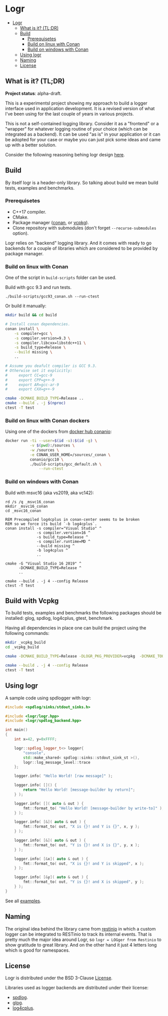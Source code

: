 # Logr

* [Logr](#logr)
  * [What is it? (TL;DR)](#what-is-it-tldr)
  * [Build](#build)
     * [Prerequisetes](#prerequisetes)
     * [Build on linux with Conan](#build-on-linux-with-conan)
     * [Build on windows with Conan](#build-on-windows-with-conan)
  * [Using logr](#using-logr)
  * [Naming](#naming)
  * [License](#license)

## What is it? (TL;DR)

**Project status**: alpha-draft.

This is a experimentsl project showing my approach to build a logger interface used in application development. It is a revised version of what I've been using for the last couple of years in various projects.

This is not a self-contained logging library. Consider it as a "frontend" or a "wrapper" for whatever logging routine of your choice (which can be integrated as a backend). It can be used "as is" in your application or it can be adopted for your case or maybe you can just pick some ideas and came up with a better solution.

Consider the following reasoning behing logr design [here](./design/on-logr-design.md).

## Build

By itself logr is a header-only library. So talking about build we mean build tests, examples and benchmarks.

### Prerequisetes

* C++17 compiler.
* CMake.
* Package manager ([conan](https://conan.io/), or [vcpkg](https://github.com/microsoft/vcpkg)).
* Clone repository with submodules (don't forget `--recurse-submodules` option).

Logr relies on "backend" logging library. And it comes with ready to go backends for a couple of libraries which are considered to be provided by package manager.

### Build on linux with Conan

One of the script in `build-scripts` folder can be used.

Build with gcc 9.3 and run tests.

```
./build-scripts/gcc93_conan.sh --run-ctest
```

Or build it manually:
```bash
mkdir build && cd build

# Install conan dependencies.
conan install \
    -s compiler=gcc \
    -s compiler.version=9.3 \
    -s compiler.libcxx=libstdc++11 \
    -s build_type=Release \
    --build missing \
    ..

# Assume you deafult compiler is GCC 9.3.
# Otherwise set it explicitly:
#     export CC=gcc-9
#     export CPP=g++-9
#     export AR=gcc-ar-9
#     export CXX=g++-9

cmake -DCMAKE_BUILD_TYPE=Release ..
cmake --build . -j $(nproc)
ctest -T test
```

### Build on linux with Conan dockers

Using one of the dockers from [docker hub conanio](https://hub.docker.com/u/conanio):

```bash
docker run -ti --user=$(id -u):$(id -g) \
           -v $(pwd):/sources \
           -w /sources \
           -e CONAN_USER_HOME=/sources/_conan \
           conanio/gcc10 \
           ./build-scripts/gcc_default.sh \
               --run-ctest
```

### Build on windows with Conan

Build with msvc16 (aka vs2019, aka vc142):

```
rd /s /q _msvc16_conan
mkdir _msvc16_conan
cd _msvc16_conan

REM Precompiled log4cplus in conan-center seems to be broken
REM so we force its build `-b log4cplus`.
conan install -s compiler="Visual Studio" ^
              -s compiler.version=16 ^
              -s build_type=Release ^
              -s compiler.runtime=MD ^
              --build missing ^
              -b log4cplus ^
              ..

cmake -G "Visual Studio 16 2019" ^
      -DCMAKE_BUILD_TYPE=Release ^
      ..

cmake --build . -j 4 --config Release
ctest -T test
```
## Build with Vcpkg

To build tests, examples and benchmarks the following packages should be installed: glog, spdlog, log4cplus, gtest, benchmark.

Having all dependencies in place one can build the project using the following commands:

```bash
mkdir _vcpkg_build
cd _vcpkg_build

cmake -DCMAKE_BUILD_TYPE=Release -DLOGR_PKG_PROVIDER=vcpkg  -DCMAKE_TOOLCHAIN_FILE=PATH_TO/vcpkg/scripts/buildsystems/vcpkg.cmake ..

cmake --build . -j 4 --config Release
ctest -T test
```

## Using logr

A sample code using spdlogger with logr:

```C++
#include <spdlog/sinks/stdout_sinks.h>

#include <logr/logr.hpp>
#include <logr/spdlog_backend.hpp>

int main()
{
    int x=42, y=0xFFFF;

    logr::spdlog_logger_t<> logger{
        "console",
        std::make_shared< spdlog::sinks::stdout_sink_st >(),
        logr::log_message_level::trace
    };

    logger.info( "Hello World! [raw message]" );

    logger.info( []() {
        return "Hello World! [message-builder by return]";
    } );

    logger.info( []( auto & out ) {
        fmt::format_to( "Hello World! [message-builder by write-to]" );
    } );

    logger.info( [&]( auto & out ) {
        fmt::format_to( out, "X is {}! and Y is {}", x, y );
    } );

    logger.info( [&]( auto & out ) {
        fmt::format_to( out, "Y is {}! and X is {}", y, x );
    } );

    logger.info( [&x]( auto & out ) {
        fmt::format_to( out, "X is {}! and Y is skipped", x );
    } );

    logger.info( [&y]( auto & out ) {
        fmt::format_to( out, "Y is {}! and X is skipped", y );
    } );
}
```

See all [examples](./examples).

## Naming

The original idea behind the library came from [restinio](https://github.com/Stiffstream/restinio) in which a custom logger can be integrated to RESTinio to track its internal events. That is pretty much the major idea around Logr, so `logr = LOGger from Restinio` to show gratitude to great library. And on the other hand it just 4 letters long which is good for namespaces.

## License

Logr is distributed under the BSD 3-Clause [License](./LICENSE).

Libraries used as logger backends are distributed under their license:

* [spdlog](https://github.com/gabime/spdlog).
* [glog](https://github.com/google/glog).
* [log4cplus](https://github.com/log4cplus/log4cplus).
